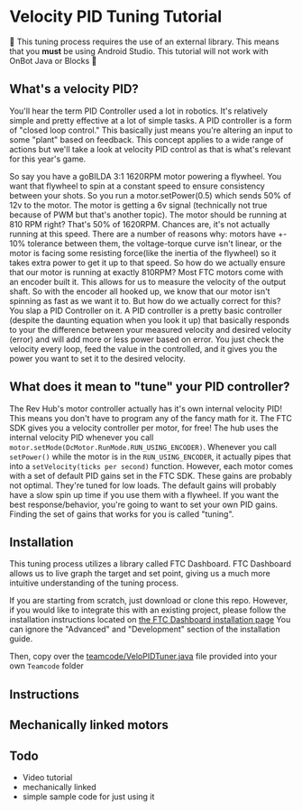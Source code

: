 # Velocity PID Tuning Tutorial

🚨 This tuning process requires the use of an external library. This means that you **must** be
using Android Studio. This tutorial will not work with OnBot Java or Blocks 🚨

## What's a velocity PID?

You'll hear the term PID Controller used a lot in robotics. It's relatively simple and pretty
effective at a lot of simple tasks. A PID controller is a form of "closed loop control." This
basically just means you're altering an input to some "plant" based on feedback. This concept
applies to a wide range of actions but we'll take a look at velocity PID control as that is what's
relevant for this year's game. 

So say you have a goBILDA 3:1 1620RPM motor powering a flywheel. You want that flywheel to spin at a
constant speed to ensure consistency between your shots. So you run a motor.setPower(0.5) which
sends 50% of 12v to the motor. The motor is getting a 6v signal (technically not true because of PWM
but that's another topic). The motor should be running at 810 RPM right? That's 50% of 1620RPM.
Chances are, it's not actually running at this speed. There are a number of reasons why: motors have
+- 10% tolerance between them, the voltage-torque curve isn't linear, or the motor is facing some
resisting force(like the inertia of the flywheel) so it takes extra power to get it up to that
speed. So how do we actually ensure that our motor is running at exactly 810RPM? Most FTC motors
come with an encoder built it. This allows for us to measure the velocity of the output shaft. So
with the encoder all hooked up, we know that our motor isn't spinning as fast as we want it to. But
how do we actually correct for this? You slap a PID Controller on it. A PID controller is a pretty
basic controller (despite the daunting equation when you look it up) that basically responds to your
the difference between your measured velocity and desired velocity (error) and will add more or less
power based on error. You just check the velocity every loop, feed the value in the controlled, and
it gives you the power you want to set it to the desired velocity.

## What does it mean to "tune" your PID controller?

The Rev Hub's motor controller actually has it's own internal velocity PID! This means you don't
have to program any of the fancy math for it. The FTC SDK gives you a velocity controller per motor,
for free! The hub uses the internal velocity PID whenever you call
`motor.setMode(DcMotor.RunMode.RUN_USING_ENCODER)`. Whenever you call `setPower()` while the motor
is in the `RUN_USING_ENCODER`, it actually pipes that into a `setVelocity(ticks per second)`
function. However, each motor comes with a set of default PID gains set in the FTC SDK. These gains
are probably not optimal. They're tuned for low loads. The default gains will probably have a slow
spin up time if you use them with a flywheel. If you want the best response/behavior, you're going
to want to set your own PID gains. Finding the set of gains that works for you is called "tuning".

## Installation

This tuning process utilizes a library called FTC Dashboard. FTC Dashboard allows us to live graph
the target and set point, giving us a much more intuitive understanding of the tuning process.

If you are starting from scratch, just download or clone this repo. However, if you would like to
integrate this with an existing project, please follow the installation instructions located on [the FTC Dashboard installation page](https://acmerobotics.github.io/ftc-dashboard/gettingstarted)
You can ignore the "Advanced" and "Development" section of the installation guide.

Then, copy over the [teamcode/VeloPIDTuner.java](TeamCode/src/main/java/org/firstinspires/ftc/teamcode/VeloPIDTuner.java)
file provided into your own `Teamcode` folder

## Instructions

## Mechanically linked motors

## Todo
- Video tutorial
- mechanically linked
- simple sample code for just using it